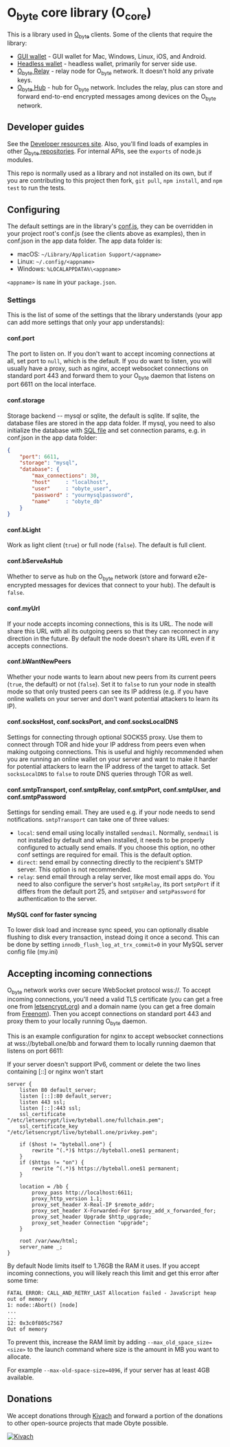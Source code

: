 # O<sub>byte</sub> core library (O<sub>core</sub>)

This is a library used in [O<sub>byte</sub>](https://obyte.org) clients.  Some of the clients that require the library:

* [GUI wallet](https://github.com/byteball/obyte-gui-wallet) - GUI wallet for Mac, Windows, Linux, iOS, and Android.
* [Headless wallet](https://github.com/byteball/headless-obyte) - headless wallet, primarily for server side use.
* [O<sub>byte</sub> Relay](https://github.com/byteball/obyte-relay) - relay node for O<sub>byte</sub> network.  It doesn't hold any private keys.
* [O<sub>byte</sub> Hub](https://github.com/byteball/obyte-hub) - hub for O<sub>byte</sub> network.  Includes the relay, plus can store and forward end-to-end encrypted messages among devices on the O<sub>byte</sub> network.

## Developer guides

See the [Developer resources site](https://developer.obyte.org).  Also, you'll find loads of examples in other [O<sub>byte</sub> repositories](https://github.com/byteball). For internal APIs, see the `exports` of node.js modules.

This repo is normally used as a library and not installed on its own, but if you are contributing to this project then fork, `git pull`, `npm install`, and `npm test` to run the tests.

## Configuring

The default settings are in the library's [conf.js](conf.js), they can be overridden in your project root's conf.js (see the clients above as examples), then in conf.json in the app data folder.  The app data folder is:

* macOS: `~/Library/Application Support/<appname>`
* Linux: `~/.config/<appname>`
* Windows: `%LOCALAPPDATA%\<appname>`

`<appname>` is `name` in your `package.json`.

### Settings

This is the list of some of the settings that the library understands (your app can add more settings that only your app understands):

#### conf.port

The port to listen on.  If you don't want to accept incoming connections at all, set port to `null`, which is the default.  If you do want to listen, you will usually have a proxy, such as nginx, accept websocket connections on standard port 443 and forward them to your O<sub>byte</sub> daemon that listens on port 6611 on the local interface.

#### conf.storage

Storage backend -- mysql or sqlite, the default is sqlite.  If sqlite, the database files are stored in the app data folder.  If mysql, you need to also initialize the database with [SQL file](initial-db/byteball-mysql.sql) and set connection params, e.g. in conf.json in the app data folder:

```json
{
	"port": 6611,
	"storage": "mysql",
	"database": {
		"max_connections": 30,
		"host"     : "localhost",
		"user"     : "obyte_user",
		"password" : "yourmysqlpassword",
		"name"     : "obyte_db"
	}
}
```
#### conf.bLight

Work as light client (`true`) or full node (`false`).  The default is full client.

#### conf.bServeAsHub

Whether to serve as hub on the O<sub>byte</sub> network (store and forward e2e-encrypted messages for devices that connect to your hub).  The default is `false`.

#### conf.myUrl

If your node accepts incoming connections, this is its URL.  The node will share this URL with all its outgoing peers so that they can reconnect in any direction in the future.  By default the node doesn't share its URL even if it accepts connections.

#### conf.bWantNewPeers

Whether your node wants to learn about new peers from its current peers (`true`, the default) or not (`false`).  Set it to `false` to run your node in stealth mode so that only trusted peers can see its IP address (e.g. if you have online wallets on your server and don't want potential attackers to learn its IP).

#### conf.socksHost, conf.socksPort, and conf.socksLocalDNS

Settings for connecting through optional SOCKS5 proxy.  Use them to connect through TOR and hide your IP address from peers even when making outgoing connections.  This is useful and highly recommended when you are running an online wallet on your server and want to make it harder for potential attackers to learn the IP address of the target to attack.  Set `socksLocalDNS` to `false` to route DNS queries through TOR as well.

#### conf.smtpTransport, conf.smtpRelay, conf.smtpPort, conf.smtpUser, and conf.smtpPassword

Settings for sending email. They are used e.g. if your node needs to send notifications. `smtpTransport` can take one of three values:
* `local`: send email using locally installed `sendmail`. Normally, `sendmail` is not installed by default and when installed, it needs to be properly configured to actually send emails. If you choose this option, no other conf settings are required for email. This is the default option.
* `direct`: send email by connecting directly to the recipient's SMTP server. This option is not recommended.
* `relay`: send email through a relay server, like most email apps do. You need to also configure the server's host `smtpRelay`, its port `smtpPort` if it differs from the default port 25, and `smtpUser` and `smtpPassword` for authentication to the server.

#### MySQL conf for faster syncing

To lower disk load and increase sync speed, you can optionally disable flushing to disk every transaction, instead doing it once a second. This can be done by setting `innodb_flush_log_at_trx_commit=0` in your MySQL server config file (my.ini)

## Accepting incoming connections

O<sub>byte</sub> network works over secure WebSocket protocol wss://.  To accept incoming connections, you'll need a valid TLS certificate (you can get a free one from [letsencrypt.org](https://letsencrypt.org)) and a domain name (you can get a free domain from [Freenom](http://www.freenom.com/)).  Then you accept connections on standard port 443 and proxy them to your locally running O<sub>byte</sub> daemon.

This is an example configuration for nginx to accept websocket connections at wss://byteball.one/bb and forward them to locally running daemon that listens on port 6611:

If your server doesn't support IPv6, comment or delete the two lines containing [::] or nginx won't start

```nginx
server {
	listen 80 default_server;
	listen [::]:80 default_server;
	listen 443 ssl;
	listen [::]:443 ssl;
	ssl_certificate "/etc/letsencrypt/live/byteball.one/fullchain.pem";
	ssl_certificate_key "/etc/letsencrypt/live/byteball.one/privkey.pem";

	if ($host != "byteball.one") {
		rewrite ^(.*)$ https://byteball.one$1 permanent;
	}
	if ($https != "on") {
		rewrite ^(.*)$ https://byteball.one$1 permanent;
	}

	location = /bb {
		proxy_pass http://localhost:6611;
		proxy_http_version 1.1;
		proxy_set_header X-Real-IP $remote_addr;
		proxy_set_header X-Forwarded-For $proxy_add_x_forwarded_for;
		proxy_set_header Upgrade $http_upgrade;
		proxy_set_header Connection "upgrade";
	}

	root /var/www/html;
	server_name _;
}
```

By default Node limits itself to 1.76GB the RAM it uses. If you accept incoming connections, you will likely reach this limit and get this error after some time:
```
FATAL ERROR: CALL_AND_RETRY_LAST Allocation failed - JavaScript heap out of memory
1: node::Abort() [node]
...
...
12: 0x3c0f805c7567
Out of memory
```
To prevent this, increase the RAM limit by adding `--max_old_space_size=<size>` to the launch command where size is the amount in MB you want to allocate.

For example `--max-old-space-size=4096`, if your server has at least 4GB available.

## Donations

We accept donations through [Kivach](https://kivach.org) and forward a portion of the donations to other open-source projects that made Obyte possible.

[![Kivach](https://kivach.org/api/banner?repo=byteball/ocore)](https://kivach.org/repo/byteball/obyte-gui-wallet)
